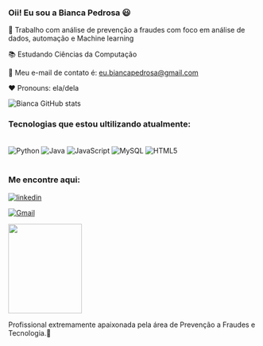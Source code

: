 ### Oii! Eu sou a Bianca Pedrosa 😃

💼 Trabalho com análise de prevenção a fraudes com foco em  análise de dados, automação e Machine learning

📚 Estudando Ciências da Computação 

📧 Meu e-mail de contato é: eu.biancapedrosa@gmail.com

❤️ Pronouns: ela/dela                        




![Bianca  GitHub stats](https://github-readme-stats.vercel.app/api?username=Biazi990&show_icons=true&theme=dracula)


### Tecnologias que estou ultilizando atualmente:

<div style="display: inline_block"><br/>
    <img align="center" alt="Python" src= https://img.shields.io/badge/Python-3776AB?style=for-the-badge&logo=python&logoColor=white>
    <img align="center" alt="Java" src= https://img.shields.io/badge/Java-ED8B00?style=for-the-badge&logo=openjdk&logoColor=white>
    <img align="center" alt="JavaScript" src= https://img.shields.io/badge/JavaScript-F7DF1E?style=for-the-badge&logo=javascript&logoColor=black>
    <img align="center" alt="MySQL" src=https://img.shields.io/badge/MySQL-00000F?style=for-the-badge&logo=mysql&logoColor=white>
    <img align="center" alt="HTML5" src=https://img.shields.io/badge/HTML5-E34F26?style=for-the-badge&logo=html5&logoColor=white>
</div><br/>

### Me encontre aqui: 

[![linkedin](https://img.shields.io/badge/LinkedIn-0077B5?style=for-the-badge&logo=linkedin&logoColor=white)](https://www.linkedin.com/in/bianca-souza-302a16154/)

[![Gmail](https://img.shields.io/badge/Gmail-D14836?style=for-the-badge&logo=gmail&logoColor=white)](eu.biancapedrosa@gmail.com)



<img align="center" width="148" height="180" src="https://media.tenor.com/rg60P4FXcOIAAAAC/hello-wave.gif"><br/>




Profissional extremamente apaixonada pela área de Prevenção a Fraudes e Tecnologia.🌟
